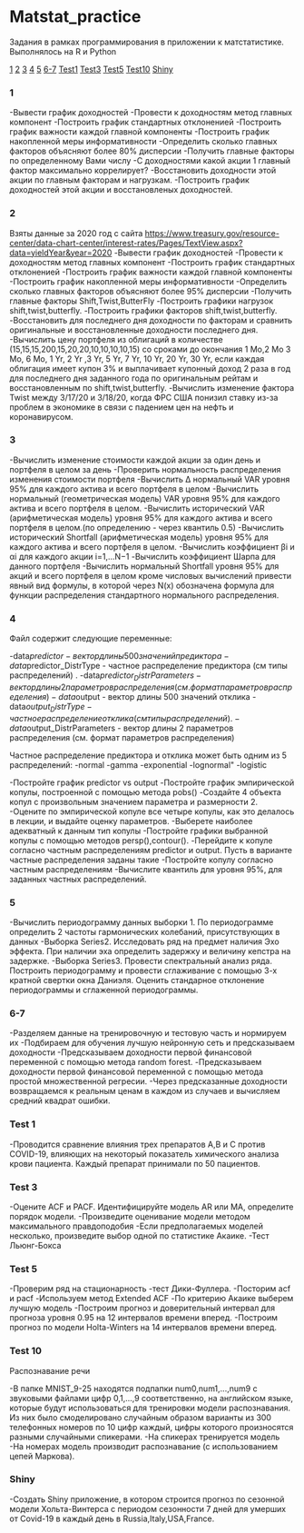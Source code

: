 # Matstat_practice
Задания в рамках программирования в приложении к матстатистике. Выполнялось на R и Python

[1](#1)
[2](#2)
[3](#3)
[4](#4)
[5](#5)
[6-7](#6-7)
[Test1](#Test1)
[Test3](#Test3)
[Test5](#Test5)
[Test10](#Test10)
[Shiny](#Shiny)


### 1

-Вывести график доходностей
-Провести к доходностям метод главных компонент
-Построить график стандартных отклоненией
-Построить график важности каждой главной компоненты
-Построить график накопленной меры информативности
-Определить сколько главных факторов объясняют более 80% дисперсии
-Получить главные факторы по определенному Вами числу
-С доходностями какой акции 1 главный фактор максимально коррелирует?
-Восстановить доходности этой акции по главным факторам и нагрузкам.
-Построить график доходностей этой акции и восстановленых доходностей.

### 2

Взяты данные за 2020 год с сайта https://www.treasury.gov/resource-center/data-chart-center/interest-rates/Pages/TextView.aspx?data=yieldYear&year=2020
-Вывести график доходностей
-Провести к доходностям метод главных компонент
-Построить график стандартных отклоненией
-Построить график важности каждой главной компоненты
-Построить график накопленной меры информативности
-Определить сколько главных факторов объясняют более 95% дисперсии
-Получить главные факторы Shift,Twist,ButterFly
-Построить графики нагрузок shift,twist,butterfly.
-Построить графики факторов shift,twist,butterfly.
-Восстановить для последнего дня доходности по факторам и сравнить оригинальные и восстановленные доходности последнего дня.
-Вычислить цену портфеля из облигаций в количестве (15,15,15,200,15,20,20,10,10,10,10,15) со сроками до окончания 1 Mo,2 Mo 3 Mo, 6 Mo, 1 Yr, 2 Yr ,3 Yr, 5 Yr, 7 Yr, 10 Yr, 20 Yr, 30 Yr, если каждая облигация имеет купон 3% и выплачивает купонный доход 2 раза в год для последнего дня заданного года по оригинальным рейтам и восстановленным по shift,twist,butterfly.
-Вычислить изменение фактора Twist между 3/17/20 и 3/18/20, когда ФРС США понизил ставку из-за проблем в экономике в связи с падением цен на нефть и коронавирусом.

### 3

-Bычислить изменение стоимости каждой акции за один день и портфеля в целом за день
-Проверить нормальность распределения изменения стоимости портфеля
-Вычислить Δ нормальный VAR уровня 95% для каждого актива и всего портфеля в целом
-Вычислить нормальный (геометрическая модель) VAR уровня 95% для каждого актива и всего портфеля в целом.
-Вычислить исторический VAR (арифметическая модель) уровня 95% для каждого актива и всего портфеля в целом.(по определению - через квантиль 0.5)
-Вычислить исторический Shortfall (арифметическая модель) уровня 95% для каждого актива и всего портфеля в целом.
-Вычислить коэффициент βi и αi для каждого акции i=1,...N−1
-Вычислить коэффициент Шарпа для данного портфеля
-Вычислить нормальный Shortfall уровня 95% для акций и всего портфеля в целом кроме числовых вычислений привести явный вид формулы, в которой через N(x) обозначена формула для функции распределения стандартного нормального распределения.

### 4

Файл содержит следующие переменные:

-data$predictor - вектор длины 500 значений предиктора
-data$predictor_DistrType - частное распределение предиктора (см типы распределений) .
-data$predictor_DistrParameters - вектор длины 2 параметров распределения (см. формат параметров распределения)
-data$output - вектор длины 500 значений отклика
-data$output_DistrType- частное распределение отклика (см типы распределений) .
-data$output_DistrParameters - вектор длины 2 параметров распределения (см. формат параметров распределения)

Частное распределение предиктора и отклика может быть одним из 5 распределений:
-normal
-gamma
-exponential
-lognormal"
-logistic

-Постройте график predictor vs output
-Постройте график эмпирической копулы, построенной с помощью метода pobs()
-Создайте 4 объекта копул c произвольным значением параметра и размерности 2.
-Оцените по эмпирической копуле все четыре копулы, как это делалось в лекции, и выдайте оценку параметров.
-Выберете наиболее адекватный к данным тип копулы
-Постройте графики выбранной копулы с помощью методов persp(),contour().
-Перейдите к копуле согласно частным распределениям predictor и output. Пусть в варианте частные распределения заданы такие
-Постройте копулу согласно частным распределениям
-Вычислите квантиль для уровня 95%, для заданных частных распределений.

### 5

-Вычислить периодограмму данных выборки 1. По периодограмме определить 2 частоты гармонических колебаний, присутствующих в данных
-Выборка Series2. Исследовать ряд на предмет наличия Эхо эффекта. При наличии эха определить задержку и величину кепстра на задержке.
-Выборка Series3. Провести спектральный анализ ряда. Построить периодограмму и провести сглаживание с помощью 3-х кратной свертки окна Даниэля. Оценить стандарное отклонение периодограммы и сглаженной периодограммы.

### 6-7

-Разделяем данные на тренировочную и тестовую часть и нормируем их
-Подбираем для обучения лучшую нейронную сеть и предсказываем доходности
-Предсказываем доходности первой финансовой переменной с помощью метода random forest.
-Предсказываем доходности первой финансовой переменной с помощью метода простой множественной регресии.
-Через предсказанные доходности возвращаемся к реальным ценам в каждом из случаев и вычисляем средний квадрат ошибки.

### Test 1

-Проводится сравнение влияния трех препаратов A,B и C против COVID-19, влияющих на некоторый показатель химического анализа крови пациента. Каждый препарат принимали по 50 пациентов.

### Test 3

-Оцените ACF и PACF. Идентифицируйте модель AR или MA, определите порядок модели.
-Произведите оценивание модели методом максимального правдоподобия
-Если предполагаемых моделей несколько, произведите выбор одной по статистике Акаике.
-Тест Льюнг-Бокса

### Test 5

-Проверим ряд на стационарность
-тест Дики-Фуллера.
-Посторим acf и pacf
-Используем метод Extended ACF
-По критерию Акаике выберем лучшую модель
-Построим прогноз и доверительный интервал для прогноза уровня 0.95 на 12 интервалов времени вперед.
-Построим прогноз по модели Holta-Winters на 14 интервалов времени вперед.

### Test 10

Распознавание речи

-В папке MNIST_9-25 находятся подпапки num0,num1,...,num9 c звуковыми файлами цифр 0,1,...,9 соответственно, на английском языке, которые будут использоваться для тренировки модели распознавания. Из них было смоделировано случайным образом варианты из 300 телефонных номеров по 10 цифр каждый, цифры которого произносятся разными случайными спикерами.
-На спикерах тренируется модель
-На номерах модель производит распознавание (с использованием цепей Маркова).

### Shiny

-Создать Shiny приложение, в котором строится прогноз по сезонной модели Хольта-Винтерса с периодом сезонности 7 дней для умерших от Covid-19 в каждый день в Russia,Italy,USA,France.
